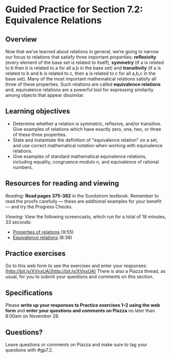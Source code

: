 # Guided Practice for Section 7.2: Equivalence Relations

## Overview 
Now that we’ve learned about relations in general, we’re going to narrow our focus to relations that satisfy three important properties: **reflexivity** (every element of the base set is related to itself), **symmetry** (if a is related to b then b is related to a for all a,b in the base set) and **transitivity** (if a is related to b and b is related to c, then a is related to c for all a,b,c in the base set). Many of the most important mathematical relations satisfy all three of these properties. Such relations are called **equivalence relations** and, equivalence relations are a powerful tool for expressing similarity among objects that appear dissimilar. 

## Learning objectives
* Determine whether a relation is symmetric, reflexive, and/or transitive. Give examples of relations which have exactly zero, one, two, or three of these three properties.
* State and instantiate the definition of "equivalence relation" on a set, and use correct mathematical notation when working with equivalence relations.
* Give examples of standard mathematical equivalence relations, including equality, congruence modulo n, and equivalence of rational numbers. 


## Resources for reading and viewing
*Reading:* **Read pages 375-382** in the Sundstrom textbook. Remember to read the proofs carefully — these are additional examples for your benefit — and try the Progress Checks. 

*Viewing:* View the following screencasts, which run for a total of 18 minutes, 33 seconds:

* [Properties of relations](http://www.youtube.com/watch?v=rCuPn0GZ7J8) (9:55)
* [Equivalence relations](http://www.youtube.com/watch?v=GGkquWihU7c) (8:38)

## Practice exercises

Go to this web form to see the exercises and enter your responses: [http://bit.ly/XVnxUA](http://bit.ly/XVnxUA)
There is also a Piazza thread, as usual, for you to submit your questions and comments on this section. 

 
## Specifications

Please **write up your responses to Practice exercises 1–2 using the web form** and **enter your questions and comments on Piazza** no later than 8:00am on November 28. 
 
## Questions?
Leave questions or comments on Piazza and make sure to tag your questions with #gp7.2. 